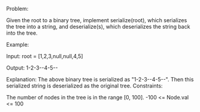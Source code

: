 Problem:

Given the root to a binary tree, implement serialize(root), which serializes the tree into a string, and deserialize(s), which deserializes the string back into the tree.

Example:

Input: root = [1,2,3,null,null,4,5]

Output: 1-2-3--4-5--

Explanation:
The above binary tree is serialized as "1-2-3--4-5--".
Then this serialized string is deserialized as the original tree.
Constraints:

The number of nodes in the tree is in the range [0, 100].
-100 <= Node.val <= 100
